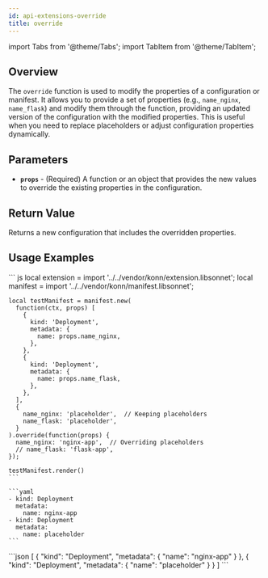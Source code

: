 ```yaml
---
id: api-extensions-override
title: override
---
```


import Tabs from '@theme/Tabs';
import TabItem from '@theme/TabItem';



## Overview
The `override` function is used to modify the properties of a configuration or manifest. It allows you to provide a set of properties (e.g., `name_nginx`, `name_flask`) and modify them through the function, providing an updated version of the configuration with the modified properties. This is useful when you need to replace placeholders or adjust configuration properties dynamically.

## Parameters
- **`props`** - (Required) A function or an object that provides the new values to override the existing properties in the configuration.

## Return Value
Returns a new configuration that includes the overridden properties.
## Usage Examples


<Tabs>
     <TabItem value="jsonnet" label="Jsonnet" default>
    ``` js
    local extension = import '../../vendor/konn/extension.libsonnet';
    local manifest = import '../../vendor/konn/manifest.libsonnet';

    local testManifest = manifest.new(
      function(ctx, props) [
        {
          kind: 'Deployment',
          metadata: {
            name: props.name_nginx,
          },
        },
        {
          kind: 'Deployment',
          metadata: {
            name: props.name_flask,
          },
        },
      ],
      {
        name_nginx: 'placeholder',  // Keeping placeholders
        name_flask: 'placeholder',
      }
    ).override(function(props) {
      name_nginx: 'nginx-app',  // Overriding placeholders
      // name_flask: 'flask-app',
    });

    testManifest.render()
    ``` 
  </TabItem>
  <TabItem value="yaml" label="YAML Output">

    ```yaml
    - kind: Deployment
      metadata:
        name: nginx-app
    - kind: Deployment
      metadata:
        name: placeholder
    ```
  </TabItem>
  <TabItem value="json" label="JSON Output">
    ```json
    [
       {
          "kind": "Deployment",
          "metadata": {
             "name": "nginx-app"
          }
       },
       {
          "kind": "Deployment",
          "metadata": {
             "name": "placeholder"
          }
       }
    ]
    ```
    </TabItem>
</Tabs>